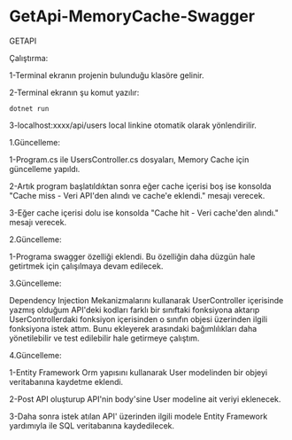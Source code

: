 # GetApi-MemoryCache-Swagger

GETAPI

Çalıştırma:

1-Terminal ekranın projenin bulunduğu klasöre gelinir.

2-Terminal ekranın şu komut yazılır:

  ```Csharp
  dotnet run
  ```

3-localhost:xxxx/api/users local linkine otomatik olarak yönlendirilir.

1.Güncelleme:

1-Program.cs ile UsersController.cs dosyaları, Memory Cache için güncelleme yapıldı.

2-Artık program başlatıldıktan sonra eğer cache içerisi boş ise konsolda "Cache miss - Veri API'den alındı ve cache'e eklendi." mesajı verecek.

3-Eğer cache içerisi dolu ise konsolda "Cache hit - Veri cache'den alındı." mesajı verecek.

2.Güncelleme:

1-Programa swagger özelliği eklendi. Bu özelliğin daha düzgün hale getirtmek için çalışılmaya devam edilecek.

3.Güncelleme:

Dependency Injection Mekanizmalarını kullanarak UserController içerisinde yazmış olduğum API'deki kodları farklı bir sınıftaki fonksiyona aktarıp UserControllerdaki fonksiyon içerisinden o sınıfın objesi üzerinden ilgili fonksiyona istek attım.
Bunu ekleyerek arasındaki bağımlılıkları daha yönetilebilir ve test edilebilir hale getirmeye çalıştım.

4.Güncelleme:

1-Entity Framework Orm yapısını kullanarak User modelinden bir objeyi veritabanına kaydetme eklendi.

2-Post API oluşturup API'nin body'sine User modeline ait veriyi eklenecek.

3-Daha sonra istek atılan API' üzerinden ilgili modele Entity Framework yardımıyla ile SQL veritabanına kaydedilecek.




